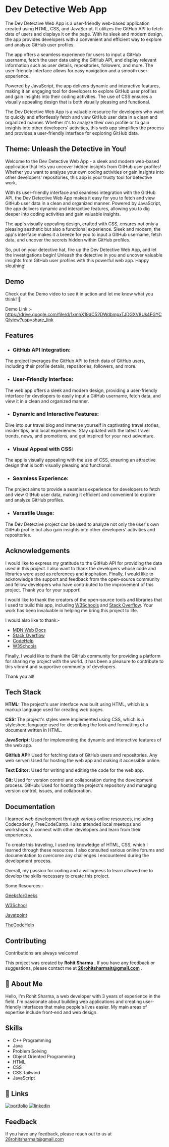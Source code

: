 
# Dev Detective Web App
The Dev Detective Web App is a user-friendly web-based application created using HTML, CSS, and JavaScript. It utilizes the GitHub API to fetch data of users and displays it on the page. With its sleek and modern design, the app provides developers with a convenient and efficient way to explore and analyze GitHub user profiles.

The app offers a seamless experience for users to input a GitHub username, fetch the user data using the GitHub API, and display relevant information such as user details, repositories, followers, and more. The user-friendly interface allows for easy navigation and a smooth user experience.

Powered by JavaScript, the app delivers dynamic and interactive features, making it an engaging tool for developers to explore GitHub user profiles and gain insights into their coding activities. The use of CSS ensures a visually appealing design that is both visually pleasing and functional.

The Dev Detective Web App is a valuable resource for developers who want to quickly and effortlessly fetch and view GitHub user data in a clean and organized manner. Whether it's to analyze their own profile or to gain insights into other developers' activities, this web app simplifies the process and provides a user-friendly interface for exploring GitHub data.






## Theme: Unleash the Detective in You!

Welcome to the Dev Detective Web App - a sleek and modern web-based application that lets you uncover hidden insights from GitHub user profiles! Whether you want to analyze your own coding activities or gain insights into other developers' repositories, this app is your trusty tool for detective work.

With its user-friendly interface and seamless integration with the GitHub API, the Dev Detective Web App makes it easy for you to fetch and view GitHub user data in a clean and organized manner. Powered by JavaScript, the app delivers dynamic and interactive features, allowing you to dig deeper into coding activities and gain valuable insights.

The app's visually appealing design, crafted with CSS, ensures not only a pleasing aesthetic but also a functional experience. Sleek and modern, the app's interface makes it a breeze for you to input a GitHub username, fetch data, and uncover the secrets hidden within GitHub profiles.

So, put on your detective hat, fire up the Dev Detective Web App, and let the investigations begin! Unleash the detective in you and uncover valuable insights from GitHub user profiles with this powerful web app. Happy sleuthing!
## Demo

Check out the Demo video to see it in action and let me know what you think! 🤔

Demo Link :- https://drive.google.com/file/d/1xmhX19dC52DWdbmpxTJDGXV8Uk4FGYCQ/view?usp=share_link
## Features

- ### GitHub API Integration:
The project leverages the GitHub API to fetch data of GitHub users, including their profile details, repositories, followers, and more.

- ### User-Friendly Interface: 
The web app offers a sleek and modern design, providing a user-friendly interface for developers to easily input a GitHub username, fetch data, and view it in a clean and organized manner.

- ### Dynamic and Interactive Features: 
Dive into our travel blog and immerse yourself in captivating travel stories, insider tips, and local experiences. Stay updated with the latest travel trends, news, and promotions, and get inspired for your next adventure.

- ### Visual Appeal with CSS: 
The app is visually appealing with the use of CSS, ensuring an attractive design that is both visually pleasing and functional.
 
- ### Seamless Experience:
The project aims to provide a seamless experience for developers to fetch and view GitHub user data, making it efficient and convenient to explore and analyze GitHub profiles.

- ### Versatile Usage:
The Dev Detective project can be used to analyze not only the user's own GitHub profile but also gain insights into other developers' activities and repositories.

## Acknowledgements

I would like to express my gratitude to the GitHub API for providing the data used in this project. I also want to thank the developers whose code and libraries were used as references and inspiration. Finally, I would like to acknowledge the support and feedback from the open-source community and fellow developers who have contributed to the improvement of this project. Thank you for your support!

I would like to thank the creators of the open-source tools and libraries that I used to build this app, including [W3Schools](https://www.w3schools.com/whatis/) and [Stack Overflow](https://stackoverflow.com/documentation). Your work has been invaluable in helping me bring this project to life.

I would also like to thank:- 
 - [MDN Web Docs](https://developer.mozilla.org/en-US/)
 - [Stack Overflow](https://stackoverflow.com/documentation)
- [CodeHelp](https://www.thecodehelp.in/)
- [W3Schools](https://www.w3schools.com/whatis/)

Finally, I would like to thank the GitHub community for providing a platform for sharing my project with the world. It has been a pleasure to contribute to this vibrant and supportive community of developers.

Thank you all!
## Tech Stack

**HTML:** The project's user interface was built using HTML, which is a markup language used for creating web pages.

**CSS:**  The project's styles were implemented using CSS, which is a stylesheet language used for describing the look and formatting of a document written in HTML.

**JavaScript:** Used for implementing the dynamic and interactive features of the web app.

**GitHub API:** Used for fetching data of GitHub users and repositories.
Any web server: Used for hosting the web app and making it accessible online.

**Text Editor:** Used for writing and editing the code for the web app.

**Git:** Used for version control and collaboration during the development process.
GitHub: Used for hosting the project's repository and managing version control, issues, and collaboration.

## Documentation

I learned web development through various online resources, including Codecademy, FreeCodeCamp. I also attended local meetups and workshops to connect with other developers and learn from their experiences.

To create this traveling, I used my knowledge of HTML, CSS, which I learned through these resources. I also consulted various online forums and documentation to overcome any challenges I encountered during the development process.

Overall, my passion for coding and a willingness to learn allowed me to develop the skills necessary to create this project.

Some Resources:- 

[GeeksforGeeks](https://www.geeksforgeeks.org/generating-strong-password-using-python/)

[W3School](https://www.w3schools.com/whatis/)

[Javatpoint](https://www.javatpoint.com/what-is-a-webpage)

[TheCodeHelp](https://www.thecodehelp.in/)



## Contributing

Contributions are always welcome!

This project was created by **Rohit Sharma** . If you have any feedback or suggestions, please contact me at **28rohitsharmait@gmail.com** .


## 🚀 About Me
Hello, I'm Rohit Sharma, a web developer with 3 years of experience in the field. I'm passionate about building web applications and creating user-friendly interfaces that make people's lives easier. My main areas of expertise include front-end and web design.

## Skills
- C++ Programming
- Java
- Problem Solving
- Object Oriented Programming
- HTML
- CSS
- CSS Tailwind
- JavaScript

## 🔗 Links
[![portfolio](https://img.shields.io/badge/my_portfolio-000?style=for-the-badge&logo=ko-fi&logoColor=white)](https://mgwaaxiynjbsesiu3byn2a.on.drv.tw/Rohit's_Portfolio/)
[![linkedin](https://img.shields.io/badge/linkedin-0A66C2?style=for-the-badge&logo=linkedin&logoColor=white)](https://www.linkedin.com/in/rohitsharma2003/)

## Feedback

If you have any feedback, please reach out to us at 28rohitsharmait@gmail.com




